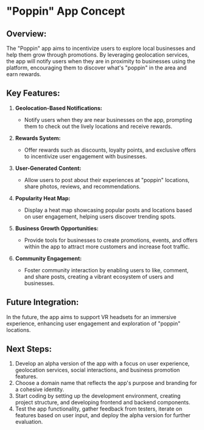 # "Poppin" App Concept

## Overview:
The "Poppin" app aims to incentivize users to explore local businesses and help them grow through promotions. By leveraging geolocation services, the app will notify users when they are in proximity to businesses using the platform, encouraging them to discover what's "poppin" in the area and earn rewards.

## Key Features:
1. **Geolocation-Based Notifications:**
   - Notify users when they are near businesses on the app, prompting them to check out the lively locations and receive rewards.

2. **Rewards System:**
   - Offer rewards such as discounts, loyalty points, and exclusive offers to incentivize user engagement with businesses.

3. **User-Generated Content:**
   - Allow users to post about their experiences at "poppin" locations, share photos, reviews, and recommendations.

4. **Popularity Heat Map:**
   - Display a heat map showcasing popular posts and locations based on user engagement, helping users discover trending spots.

5. **Business Growth Opportunities:**
   - Provide tools for businesses to create promotions, events, and offers within the app to attract more customers and increase foot traffic.

6. **Community Engagement:**
   - Foster community interaction by enabling users to like, comment, and share posts, creating a vibrant ecosystem of users and businesses.

## Future Integration:
In the future, the app aims to support VR headsets for an immersive experience, enhancing user engagement and exploration of "poppin" locations.

## Next Steps:
1. Develop an alpha version of the app with a focus on user experience, geolocation services, social interactions, and business promotion features.
2. Choose a domain name that reflects the app's purpose and branding for a cohesive identity.
3. Start coding by setting up the development environment, creating project structure, and developing frontend and backend components.
4. Test the app functionality, gather feedback from testers, iterate on features based on user input, and deploy the alpha version for further evaluation.
